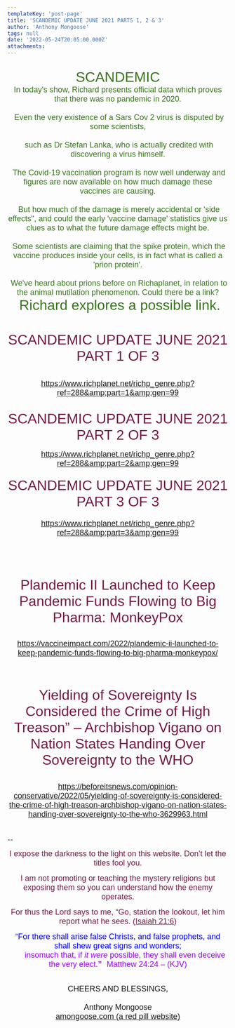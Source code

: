 ```yaml
---
templateKey: 'post-page'
title: 'SCANDEMIC UPDATE JUNE 2021 PARTS 1, 2 & 3'
author: 'Anthony Mongoose'
tags: null
date: '2022-05-24T20:05:00.000Z'
attachments:
---
```

<html><head></head><body><div dir="ltr"><div class="gmail_default" style="font-family:tahoma,sans-serif;font-size:small">
<div><span style="color:rgb(116,27,71)"><font size="6"></font></span><br></div><div style="text-align:center"><span style="color:rgb(56,118,29)"><font size="4"><font size="6">SCANDEMIC</font><br></font></span></div><div style="text-align:center"><span style="color:rgb(56,118,29)"><font size="4">In today's show, Richard presents official data which proves that there 
was no pandemic in 2020.</font></span></div><div style="text-align:center"><span style="color:rgb(56,118,29)"><font size="4"><br></font></span></div><div style="text-align:center"><span style="color:rgb(56,118,29)"><font size="4">&nbsp;Even the very existence of a Sars Cov 2 virus 
is disputed by some scientists,</font></span></div><div style="text-align:center"><span style="color:rgb(56,118,29)"><font size="4"><br></font></span></div><div style="text-align:center"><span style="color:rgb(56,118,29)"><font size="4">&nbsp;such as Dr Stefan Lanka, who is actually 
credited with discovering a virus himself.</font></span></div><div style="text-align:center"><span style="color:rgb(56,118,29)"><font size="4"><br></font></span></div><div style="text-align:center"><span style="color:rgb(56,118,29)"><font size="4">&nbsp;The Covid-19 vaccination program is now well underway and figures are now available on how 
much damage these vaccines are causing.</font></span></div><div style="text-align:center"><span style="color:rgb(56,118,29)"><font size="4"><br></font></span></div><div style="text-align:center"><span style="color:rgb(56,118,29)"><font size="4">&nbsp;But how much of the damage is 
merely accidental or 'side effects", and could the early 'vaccine 
damage' statistics give us clues as to what the future damage effects 
might be.</font></span></div><div style="text-align:center"><span style="color:rgb(56,118,29)"><font size="4"><br></font></span></div><div style="text-align:center"><span style="color:rgb(56,118,29)"><font size="4">&nbsp;Some scientists are claiming that the spike protein, which the
 vaccine produces inside your cells, is in fact what is called a 'prion 
protein'.</font></span></div><div style="text-align:center"><span style="color:rgb(56,118,29)"><font size="4"><br></font></span></div><div style="text-align:center"><span style="color:rgb(56,118,29)"><font size="4">&nbsp;We've heard about prions before on Richaplanet, in relation 
to the animal mutilation phenomenon.  Could there be a link?</font></span></div><div style="text-align:center"><span style="color:rgb(56,118,29)"><font size="4"><font size="6">&nbsp;Richard 
explores a possible link. </font><br></font></span></div><div style="text-align:center"><span style="color:rgb(56,118,29)"><font size="4"><br></font></span></div><div style="text-align:center"><span style="color:rgb(56,118,29)"><font size="4"><br></font></span></div><div style="text-align:center"><font size="4">
<span style="color:rgb(56,118,29)"><font size="4"><span style="color:rgb(116,27,71)"><font size="6">SCANDEMIC UPDATE JUNE 2021 PART 1 OF 3</font></span></font></span>

</font></div><div style="text-align:center"><font size="4"><br></font></div><div style="text-align:center"><font size="4"><a href="https://www.richplanet.net/richp_genre.php?ref=288&amp;part=1&amp;gen=99" target="_blank">https://www.richplanet.net/richp_genre.php?ref=288&amp;part=1&amp;gen=99</a><br></font></div><div style="text-align:center"><br></div><div style="text-align:center"><br></div><div style="text-align:center">
<span style="color:rgb(56,118,29)"><font size="4"><span style="color:rgb(116,27,71)"><font size="6">SCANDEMIC UPDATE JUNE 2021 PART 2 OF 3</font></span></font></span> <br></div><div style="text-align:center"><br></div><div style="text-align:center"><font size="4"><a href="https://www.richplanet.net/richp_genre.php?ref=288&amp;part=2&amp;gen=99" target="_blank">https://www.richplanet.net/richp_genre.php?ref=288&amp;part=2&amp;gen=99</a></font></div><div style="text-align:center"><font size="4"><br></font></div><div style="text-align:center"><font size="4">
<span style="color:rgb(56,118,29)"><font size="4"><span style="color:rgb(116,27,71)"><font size="6">SCANDEMIC UPDATE JUNE 2021 PART 3 OF 3</font></span></font></span></font></div><div style="text-align:center"><font size="4"><br></font></div><div style="text-align:center"><font size="4"><a href="https://www.richplanet.net/richp_genre.php?ref=288&amp;part=3&amp;gen=99" target="_blank">https://www.richplanet.net/richp_genre.php?ref=288&amp;part=3&amp;gen=99</a><br></font></div><div style="text-align:center"><font size="4"><br></font></div><div style="text-align:center"><font size="4"><br></font></div><div style="text-align:center"><font size="4"><br></font></div><div style="text-align:center">
<h2><span style="color:rgb(116,27,71)"><font size="6"><span style="font-weight:normal">Plandemic II Launched to Keep Pandemic Funds Flowing to Big Pharma: MonkeyPox</span></font></span></h2>

</div><div style="text-align:center"><br></div><div style="text-align:center"><font size="4"><a href="https://vaccineimpact.com/2022/plandemic-ii-launched-to-keep-pandemic-funds-flowing-to-big-pharma-monkeypox/" target="_blank">https://vaccineimpact.com/2022/plandemic-ii-launched-to-keep-pandemic-funds-flowing-to-big-pharma-monkeypox/</a><br></font></div><div style="text-align:center"><br></div><div style="text-align:center"><br></div><div style="text-align:center"><span style="color:rgb(116,27,71)"><font size="6">
</font></span><h1><span style="color:rgb(116,27,71)"><span style="font-weight:normal"><font size="6">Yielding of Sovereignty Is Considered the Crime of High Treason” – 
Archbishop Vigano on Nation States Handing Over Sovereignty to the WHO</font></span></span></h1>

</div><div style="text-align:center"><br></div><div style="text-align:center"><font size="4"><a href="https://beforeitsnews.com/opinion-conservative/2022/05/yielding-of-sovereignty-is-considered-the-crime-of-high-treason-archbishop-vigano-on-nation-states-handing-over-sovereignty-to-the-who-3629963.html" target="_blank">https://beforeitsnews.com/opinion-conservative/2022/05/yielding-of-sovereignty-is-considered-the-crime-of-high-treason-archbishop-vigano-on-nation-states-handing-over-sovereignty-to-the-who-3629963.html</a></font></div><div style="text-align:center"><font size="4"><br></font></div>

</div><br>-- <br><div dir="ltr" data-smartmail="gmail_signature"><div dir="ltr"><div><p style="font-family:tahoma,sans-serif;text-align:center;color:rgb(136,136,136)"><span style="color:rgb(116,27,71)"><font size="4" face="tahoma, sans-serif">I expose the darkness to the light on this website. Don’t let the titles fool you.</font></span></p><p style="font-family:tahoma,sans-serif;text-align:center;color:rgb(136,136,136)"><span style="color:rgb(116,27,71)"><font size="4" face="tahoma, sans-serif">I am not promoting or teaching the mystery religions but exposing them so you can understand how the enemy operates.</font></span></p><p style="color:rgb(34,34,34);font-family:tahoma,sans-serif;text-align:center"><font size="4" face="tahoma, sans-serif"><font color="#741b47">For thus the Lord says to me, “Go, station the lookout, let him report what he sees. (</font><a href="https://www.kingjamesbibleonline.org/Isaiah-21-6/" style="color:rgb(17,85,204)" target="_blank"><font color="#741b47">Isaiah 21:6</font></a><font color="#741b47">)</font></font></p><p style="color:rgb(136,136,136)"><span style="font-family:tahoma,sans-serif;text-align:center"><span style="color:rgb(116,27,71)"></span></span></p><p style="color:rgb(34,34,34);font-family:tahoma,sans-serif;text-align:center"><font size="4" face="tahoma, sans-serif"><font color="#741b47"><font size="4" face="tahoma, sans-serif"><font color="#888888"><font size="4" face="tahoma, sans-serif"><font color="#741b47"><font color="#888888"><span style="color:rgb(0,0,255)"><font size="6"><font size="4">“For there shall arise false Christs, and false prophets, and shall shew great signs and wonders;<span></span></font><b><span style="font-size:small"><font size="4"></font><br>&nbsp; &nbsp; &nbsp; &nbsp;&nbsp;&nbsp;<font size="4" face="tahoma, sans-serif"><font color="#888888"><font size="4" face="tahoma, sans-serif"><font color="#741b47"><font color="#888888"><span style="color:rgb(0,0,255)"><font size="6"><b><font size="4"><span style="color:rgb(153,0,255)"><span style="font-weight:normal">insomuch that,</span></span><span></span><span><span style="font-weight:normal">&nbsp;</span></span><span style="color:rgb(153,0,255)"><span></span><span><span style="font-weight:normal"></span></span><span style="font-weight:normal">if&nbsp;</span><i><span style="font-weight:normal">it were</span></i><span style="font-weight:normal">&nbsp;possible</span></span><span><span style="color:rgb(153,0,255)"><span style="font-weight:normal">,</span></span></span><span style="color:rgb(153,0,255)"><span><span style="font-weight:normal">&nbsp;</span></span><span style="font-weight:normal">they shall&nbsp;</span><span><span style="font-weight:normal">even&nbsp;</span></span><span style="font-weight:normal">deceive the very elect.</span></span></font></b><font size="4"><span style="color:rgb(153,0,255)">”</span></font><span style="font-size:small">&nbsp;&nbsp;<span style="color:rgb(153,0,255)">&nbsp;</span></span></font><span style="font-weight:normal"><span style="color:rgb(153,0,255)"><font size="4">Matthew 24:24 – (</font><font size="4"><span style="font-size:small"></span>KJV)</font></span></span></span></font></font></font></font></font></span></b></font></span></font></font></font></font></font></font></font></p></div><div style="text-align:center"><font size="4" face="tahoma, sans-serif"><br></font></div><div style="text-align:center"><font size="4" face="tahoma, sans-serif">CHEERS AND BLESSINGS,</font></div><div style="text-align:center"><font size="4" face="tahoma,sans-serif"><br></font></div><div style="text-align:center"><font size="4" face="tahoma,sans-serif">Anthony Mongoose</font></div><div style="text-align:center"><font face="tahoma,sans-serif"><a href="https://amongoose.com" target="_blank"><font size="4">amongoose.com (a red pill website)</font></a><br></font></div></div></div></div>
</body></html>